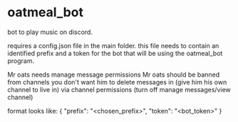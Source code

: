 # oatmeal_bot
bot to play music on discord.

requires a config.json file in the main folder.
this file needs to contain an identified prefix and a token for the bot that will be using the oatmeal_bot program.

Mr oats needs manage message permissions
Mr oats should be banned from channels you don't want him to delete messages in (give him his own channel to live in) via channel permissions (turn off manage messages/view channel)

format looks like:
{
  "prefix": "<chosen_prefix>",
  "token": "<bot_token>"
}
